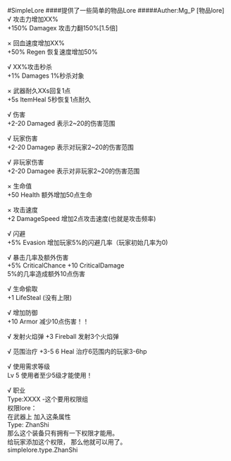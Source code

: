 #SimpleLore
####提供了一些简单的物品Lore
#####Auther:Mg_P
[物品lore]  
√
攻击力增加XX%  
+150% Damagex 攻击力翻150%[1.5倍]  

×
回血速度增加XX%  
+50% Regen 恢复速度增加50%  

√
XX%攻击秒杀  
+1% Damages 1%秒杀对象  

×
武器耐久XXs回复1点  
+5s ItemHeal 5秒恢复1点耐久  

√
伤害  
+2-20 Damaged 表示2~20的伤害范围  

√
玩家伤害  
+2-20 Damagep 表示对玩家2~20的伤害范围

√
非玩家伤害  
+2-20 Damagee 表示对非玩家2~20的伤害范围

×
生命值  
+50 Health  额外增加50点生命  

×
攻击速度  
+2 DamageSpeed 增加2点攻击速度(也就是攻击频率)  

√
闪避  
+5% Evasion 增加玩家5%的闪避几率（玩家初始几率为0)  

√
暴击几率及额外伤害  
+5% CriticalChance +10 CriticalDamage  
5%的几率造成额外10点伤害  

√
生命偷取  
+1 LifeSteal (没有上限)  

√
增加防御  
+10 Armor 减少10点伤害！！  

√
发射火焰弹
+3 Fireball  发射3个火焰弹

√
范围治疗
+3-5 6 Heal  治疗6范围内的玩家3-6hp

√
使用需求等级  
Lv 5  使用者至少5级才能使用！  

√
职业  
Type:XXXX   -这个要用权限组  
权限lore：  
在武器上 加入这条属性  
Type: ZhanShi  
那么这个装备只有拥有一下权限才能用。  
给玩家添加这个权限， 那么他就可以用了。  
simplelore.type.ZhanShi  
